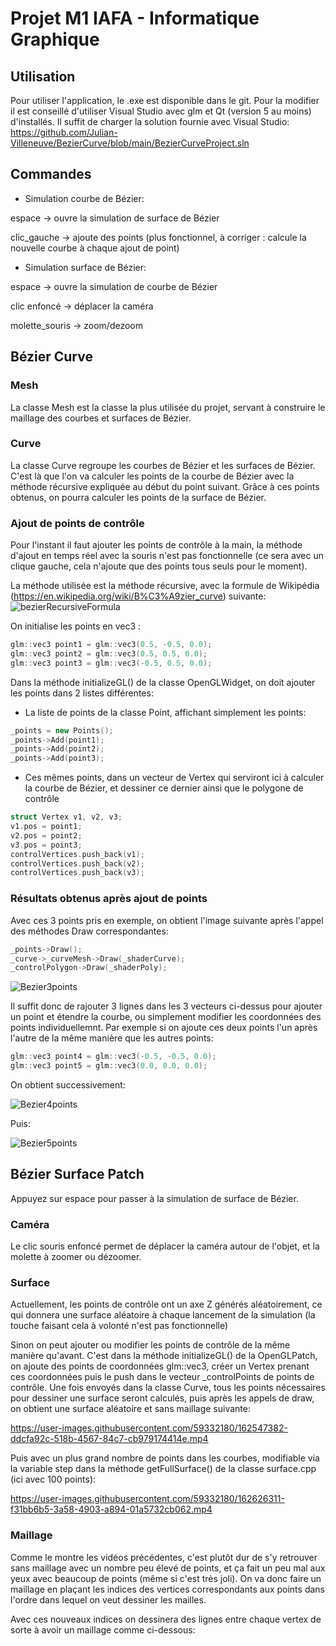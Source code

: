 # Projet M1 IAFA - Informatique Graphique

## Utilisation

Pour utiliser l'application, le .exe est disponible dans le git. Pour la modifier il est conseillé d'utiliser Visual Studio avec glm et Qt (version 5 au moins) d'installés. Il suffit de charger la solution fournie avec Visual Studio: https://github.com/Julian-Villeneuve/BezierCurve/blob/main/BezierCurveProject.sln

## Commandes
- Simulation courbe de Bézier:

espace -> ouvre la simulation de surface de Bézier

clic_gauche -> ajoute des points (plus fonctionnel, à corriger : calcule la nouvelle courbe à chaque ajout de point)

- Simulation surface de Bézier:

espace -> ouvre la simulation de courbe de Bézier

clic enfoncé -> déplacer la caméra

molette_souris -> zoom/dezoom


## Bézier Curve

### Mesh
La classe Mesh est la classe la plus utilisée du projet, servant à construire le maillage des courbes et surfaces de Bézier.

### Curve
La classe Curve regroupe les courbes de Bézier et les surfaces de Bézier. C'est là que l'on va calculer les points de la courbe de Bézier avec la méthode récursive expliquée au début du point suivant. Grâce à ces points obtenus, on pourra calculer les points de la surface de Bézier.

### Ajout de points de contrôle

Pour l'instant il faut ajouter les points de contrôle à la main, la méthode d'ajout en temps réel avec la souris n'est pas fonctionnelle (ce sera avec un clique gauche, cela n'ajoute que des points tous seuls pour le moment).

La méthode utilisée est la méthode récursive, avec la formule de Wikipédia (https://en.wikipedia.org/wiki/B%C3%A9zier_curve) suivante:
![bezierRecursiveFormula](https://user-images.githubusercontent.com/59332180/162328081-d602c7e6-1e71-40d5-af09-f05f35da0771.png)

On initialise les points en vec3 :
``` cpp
glm::vec3 point1 = glm::vec3(0.5, -0.5, 0.0);
glm::vec3 point2 = glm::vec3(0.5, 0.5, 0.0);
glm::vec3 point3 = glm::vec3(-0.5, 0.5, 0.0);
```

Dans la méthode initializeGL() de la classe OpenGLWidget, on doit ajouter les points dans 2 listes différentes:
- La liste de points de la classe Point, affichant simplement les points:
```	cpp
_points = new Points();
_points->Add(point1);
_points->Add(point2);
_points->Add(point3);
```

- Ces mêmes points, dans un vecteur de Vertex qui serviront ici à calculer la courbe de Bézier, et dessiner ce dernier ainsi que le polygone de contrôle
``` cpp
struct Vertex v1, v2, v3;
v1.pos = point1;
v2.pos = point2;
v3.pos = point3;
controlVertices.push_back(v1);
controlVertices.push_back(v2);
controlVertices.push_back(v3);
```

### Résultats obtenus après ajout de points

Avec ces 3 points pris en exemple, on obtient l'image suivante après l'appel des méthodes Draw correspondantes:
``` cpp
_points->Draw();
_curve->_curveMesh->Draw(_shaderCurve);
_controlPolygon->Draw(_shaderPoly);
```
![Bezier3points](https://user-images.githubusercontent.com/59332180/162328015-77f40d2a-3bbe-42d8-b96f-72d963a2bf02.png)

Il suffit donc de rajouter 3 lignes dans les 3 vecteurs ci-dessus pour ajouter un point et étendre la courbe, ou simplement modifier les coordonnées des points individuellemnt.
Par exemple si on ajoute ces deux points l'un après l'autre de la même manière que les autres points:
``` cpp
glm::vec3 point4 = glm::vec3(-0.5, -0.5, 0.0);
glm::vec3 point5 = glm::vec3(0.0, 0.0, 0.0);
```
On obtient successivement:

![Bezier4points](https://user-images.githubusercontent.com/59332180/162328023-7855ef0e-59e4-4e60-8670-3e4c54f712e2.png)

Puis:

![Bezier5points](https://user-images.githubusercontent.com/59332180/162328056-aaa07141-e4e6-4ebb-b020-67d74ce1f60f.png)


## Bézier Surface Patch

Appuyez sur espace pour passer à la simulation de surface de Bézier.

### Caméra

Le clic souris enfoncé permet de déplacer la caméra autour de l'objet, et la molette à zoomer ou dézoomer.

### Surface
Actuellement, les points de contrôle ont un axe Z générés aléatoirement, ce qui donnera une surface aléatoire à chaque lancement de la simulation (la touche 
faisant cela à volonté n'est pas fonctionnelle)

Sinon on peut ajouter ou modifier les points de contrôle de la même manière qu'avant. C'est dans la méthode initializeGL() de la  OpenGLPatch,
on ajoute des points de coordonnées glm::vec3, créer un Vertex prenant ces coordonnées puis le push dans le vecteur _controlPoints de points de contrôle.
Une fois envoyés dans la classe Curve, tous les points nécessaires pour dessiner une surface seront calculés, puis après les appels de draw, on obtient
une surface aléatoire et sans maillage suivante:

https://user-images.githubusercontent.com/59332180/162547382-ddcfa92c-518b-4567-84c7-cb979174414e.mp4

Puis avec un plus grand nombre de points dans les courbes, modifiable via la variable step dans la méthode getFullSurface() de la classe surface.cpp
(ici avec 100 points):

https://user-images.githubusercontent.com/59332180/162626311-f31bb6b5-3a58-4903-a894-01a5732cb062.mp4

### Maillage
Comme le montre les vidéos précédentes, c'est plutôt dur de s'y retrouver sans maillage avec un nombre peu élevé de points, et ça fait un peu mal aux yeux
avec beaucoup de points (même si c'est très joli). 
On va donc faire un maillage en plaçant les indices des vertices correspondants aux points dans l'ordre dans lequel on veut dessiner les mailles.

Avec ces nouveaux indices on dessinera des lignes entre chaque vertex de sorte à avoir un maillage comme ci-dessous:













